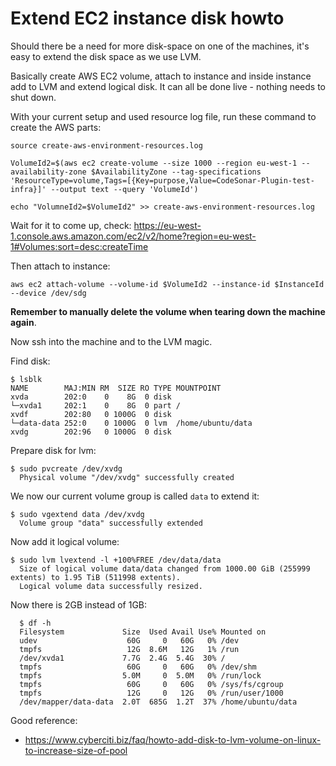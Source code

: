 # Extend EC2 instance disk howto


Should there be a need for more disk-space on one of the machines, it's easy to extend the disk space as we use LVM.

Basically create AWS EC2 volume, attach to instance and inside instance add to LVM and extend logical disk. It can all be done live - nothing needs to shut down.


With your current setup and used resource log file, run these command to create the AWS parts:

    source create-aws-environment-resources.log

    VolumeId2=$(aws ec2 create-volume --size 1000 --region eu-west-1 --availability-zone $AvailabilityZone --tag-specifications 'ResourceType=volume,Tags=[{Key=purpose,Value=CodeSonar-Plugin-test-infra}]' --output text --query 'VolumeId')

    echo "VolumneId2=$VolumeId2" >> create-aws-environment-resources.log

Wait for it to come up, check: https://eu-west-1.console.aws.amazon.com/ec2/v2/home?region=eu-west-1#Volumes:sort=desc:createTime

Then attach to instance:

    aws ec2 attach-volume --volume-id $VolumeId2 --instance-id $InstanceId --device /dev/sdg


**Remember to manually delete the volume when tearing down the machine again**.


Now ssh into the machine and to the LVM magic.

Find disk:

    $ lsblk
    NAME        MAJ:MIN RM  SIZE RO TYPE MOUNTPOINT
    xvda        202:0    0    8G  0 disk
    └─xvda1     202:1    0    8G  0 part /
    xvdf        202:80   0 1000G  0 disk
    └─data-data 252:0    0 1000G  0 lvm  /home/ubuntu/data
    xvdg        202:96   0 1000G  0 disk


Prepare disk for lvm:

    $ sudo pvcreate /dev/xvdg
      Physical volume "/dev/xvdg" successfully created


We now our current volume group is called `data` to extend it:


    $ sudo vgextend data /dev/xvdg
      Volume group "data" successfully extended

Now add it logical volume:


    $ sudo lvm lvextend -l +100%FREE /dev/data/data
      Size of logical volume data/data changed from 1000.00 GiB (255999 extents) to 1.95 TiB (511998 extents).
      Logical volume data successfully resized.

Now there is 2GB instead of 1GB:


      $ df -h
      Filesystem             Size  Used Avail Use% Mounted on
      udev                    60G     0   60G   0% /dev
      tmpfs                   12G  8.6M   12G   1% /run
      /dev/xvda1             7.7G  2.4G  5.4G  30% /
      tmpfs                   60G     0   60G   0% /dev/shm
      tmpfs                  5.0M     0  5.0M   0% /run/lock
      tmpfs                   60G     0   60G   0% /sys/fs/cgroup
      tmpfs                   12G     0   12G   0% /run/user/1000
      /dev/mapper/data-data  2.0T  685G  1.2T  37% /home/ubuntu/data


Good reference:

* https://www.cyberciti.biz/faq/howto-add-disk-to-lvm-volume-on-linux-to-increase-size-of-pool
